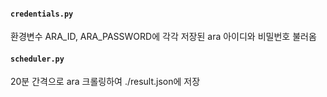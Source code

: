 #### `credentials.py`
환경변수 ARA_ID, ARA_PASSWORD에 각각 저장된 ara 아이디와 비밀번호 불러옴

#### `scheduler.py`
20분 간격으로 ara 크롤링하여 ./result.json에 저장
